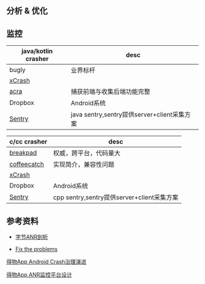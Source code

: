 
## 分析 & 优化


## 监控
| java/kotlin crasher| desc
|---|---|
bugly |业界标杆
[xCrash](https://github.com/iqiyi/xCrash)| 
[acra](https://github.com/ACRA/acra)| 捕获前端与收集后端功能完整
Dropbox|Android系统
[Sentry](https://develop.sentry.dev/)| java sentry,sentry提供server+client采集方案

| c/cc crasher| desc
|---|---|
[breakpad](https://github.com/google/breakpad)|权威，跨平台，代码量大
[coffeecatch](https://github.com/xroche/coffeecatch)|实现简介，兼容性问题
[xCrash](https://github.com/iqiyi/xCrash)| 
Dropbox|Android系统
[Sentry](https://develop.sentry.dev/)| cpp sentry,sentry提供server+client采集方案



## 参考资料

- [字节ANR剖析](https://mp.weixin.qq.com/mp/appmsgalbum?__biz=MzI1MzYzMjE0MQ==&action=getalbum&album_id=1780091311874686979&scene=173&from_msgid=2247488243&from_itemidx=1&count=3&nolastread=1#wechat_redirect)

- [Fix the problems](https://developer.android.com/topic/performance/vitals/anr#fix)

[得物App Android Crash治理演进](https://juejin.cn/post/7001060315056046117)

[得物App ANR监控平台设计](https://juejin.cn/post/7009297034440081422)